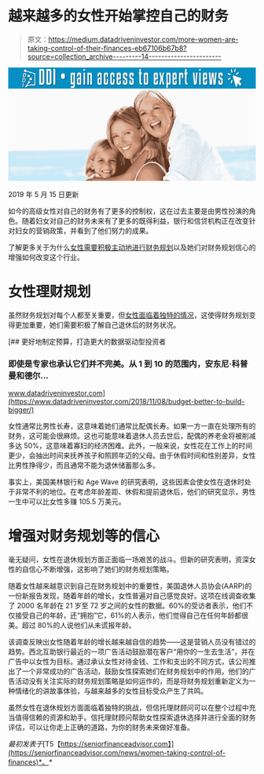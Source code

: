 # 越来越多的女性开始掌控自己的财务

> 原文：<https://medium.datadriveninvestor.com/more-women-are-taking-control-of-their-finances-eb67106b67b8?source=collection_archive---------14----------------------->

[![](img/8d309464a84a7b4d1151e92e8c919829.png)](http://www.track.datadriveninvestor.com/1B9E)![](img/38c0ac43e0a349b4b29ebf918629da3c.png)

2019 年 5 月 15 日更新

如今的高级女性对自己的财务有了更多的控制权，这在过去主要是由男性扮演的角色。随着妇女对自己的财务未来有了更多的既得利益，银行和信贷机构正在改变针对妇女的营销政策，并看到了他们努力的成果。

了解更多关于为什么[女性需要积极主动地进行财务规划](https://seniorfinanceadvisor.com/resources/financial-planning-assessment)以及她们对财务规划信心的增强如何改变这个行业。

# 女性理财规划

虽然财务规划对每个人都至关重要，但[女性面临着独特的情况](https://seniorfinanceadvisor.com/news/women-retirement-mistakes)，这使得财务规划变得更加重要，她们需要积极了解自己退休后的财务状况。

[](https://www.datadriveninvestor.com/2018/11/08/budget-better-to-build-bigger/) [## 更好地制定预算，打造更大的数据驱动型投资者

### 即使是专家也承认它们并不完美。从 1 到 10 的范围内，安东尼·科普曼和德尔…

www.datadriveninvestor.com](https://www.datadriveninvestor.com/2018/11/08/budget-better-to-build-bigger/) 

女性通常比男性长寿，这意味着她们通常比配偶长寿。如果一方一直在处理所有的财务，这可能会很麻烦。这也可能意味着退休人员去世后，配偶的养老金将被削减多达 50%，这意味着寡妇的经济困难。此外，一般来说，女性花在工作上的时间更少，会抽出时间来抚养孩子和照顾年迈的父母。由于休假时间和性别差异，女性比男性挣得少，而且通常不能为退休储蓄那么多。

事实上，美国美林银行和 Age Wave 的研究表明，这些因素会使女性在退休时处于非常不利的地位。在考虑年龄差距、休假和提前退休后，他们的研究显示，男性一生中可以比女性多赚 105.5 万美元。

# 增强对财务规划等的信心

毫无疑问，女性在退休规划方面正面临一场艰苦的战斗。但新的研究表明，资深女性的自信心不断增强，这影响了她们的财务规划策略。

随着女性越来越意识到自己在财务规划中的重要性，美国退休人员协会(AARP)的一份新报告发现，随着年龄的增长，女性普遍对自己感觉良好。这项在线调查收集了 2000 名年龄在 21 岁至 72 岁之间的女性的数据。60%的受访者表示，他们不仅接受自己的年龄，还“拥抱”它，61%的人表示，他们觉得自己在任何年龄都很美。超过 80%的人说他们从未谎报年龄。

该调查反映出女性随着年龄的增长越来越自信的趋势——这是营销人员没有错过的趋势。西北互助银行最近的一项广告活动鼓励潜在客户“用你的一生去生活”，并在广告中以女性为目标。通过承认女性对待金钱、工作和支出的不同方式，该公司推出了一个非常成功的广告活动，鼓励女性探索她们在财务规划中的作用。他们的广告活动没有关注实际的财务规划策略是如何运作的，而是将财务规划重新定义为一种情绪化的讲故事体验，与越来越多的女性目标受众产生了共鸣。

虽然女性在退休规划方面面临着独特的挑战，但信托理财顾问可以在整个过程中充当值得信赖的资源和助手。信托理财顾问帮助女性探索退休选择并进行全面的财务评估，可以让你走上正确的道路，为你的财务未来做好准备。

*最初发表于*[T5【https://seniorfinanceadvisor.com】](https://seniorfinanceadvisor.com/news/women-taking-control-of-finances)*。*